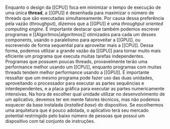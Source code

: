 Enquanto o design da [[CPU]] foca em minimizar o tempo de execução de uma única **thread**, a [[GPU]] é desenhada para maximizar o número de threads que são executadas simultaneamente. Por causa dessa preferência pela vazão (throughput), dizemos que a [[GPU]] é uma *throughput oriented computing engine*. É importante destacar que também podemos escrever programas e [[Algoritmos|algoritmos]] otimizados para cada um desses components, usando o paralelismo para aproveitar a [[GPU]], ou escrevendo de forma sequential para aproveitar mais a [[CPU]]. Dessa forma, podemos utilizar a grande vazão da [[GPU]] para tornar muito mais eficiente um programa que executa muitas tarefas independentes.
Programas que possuem poucas threads, provavelmente terão uma performance melhor usando um [[CPU]], enquanto programas com muitas threads tendem melhor performance usando a [[GPU]]. É importante ressaltar que um mesmo programa pode fazer uso das duas unidades, aproveitando o processador para executar as partes sequências e interdependentes, e a placa gráfica para executar as partes numericamente intensivas.
Na hora de escolher qual unidade utilizar no desenvolvimento de um aplicativo, devemos ter em mente fatores técnicos, mas não podemos esquecer da base instalada (_installed base_) do dispositivo. Se escolhermos uma arquitetura que é pouco adotada, o aplicativo terá seu mercado potential restringido pelo baixo número de pessoas que possui um dispositivo com tal conjunto de instruções.